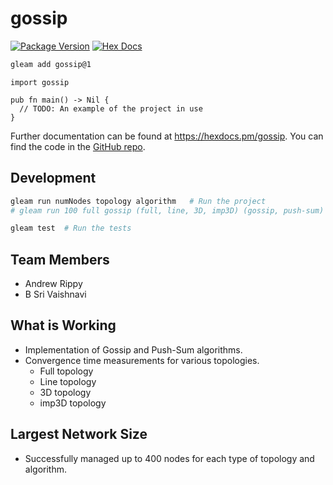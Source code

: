 # gossip

[![Package Version](https://img.shields.io/hexpm/v/gossip)](https://hex.pm/packages/gossip)
[![Hex Docs](https://img.shields.io/badge/hex-docs-ffaff3)](https://hexdocs.pm/gossip/)



```sh
gleam add gossip@1
```
```gleam
import gossip

pub fn main() -> Nil {
  // TODO: An example of the project in use
}
```

Further documentation can be found at <https://hexdocs.pm/gossip>.
You can find the code in the [GitHub repo](https://github.com/rippy1849/dosp-project-2).

## Development

```sh
gleam run numNodes topology algorithm   # Run the project
# gleam run 100 full gossip (full, line, 3D, imp3D) (gossip, push-sum)

gleam test  # Run the tests
```
## Team Members
- Andrew Rippy
- B Sri Vaishnavi

## What is Working
- Implementation of Gossip and Push-Sum algorithms.
- Convergence time measurements for various topologies.
  - Full topology
  - Line topology
  - 3D topology 
  - imp3D topology 

## Largest Network Size
- Successfully managed up to 400 nodes for each type of topology and algorithm.
